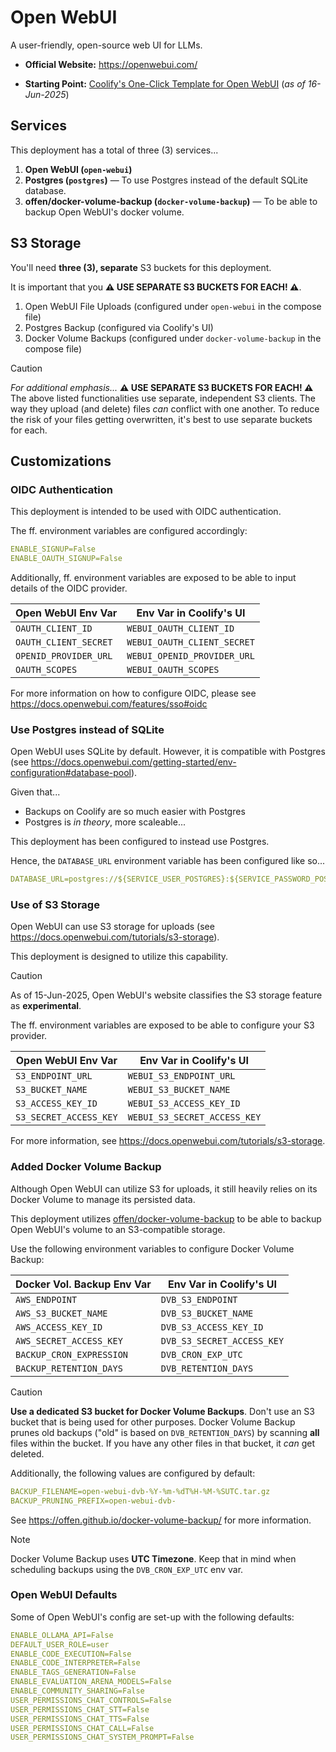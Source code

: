 # Open WebUI

A user-friendly, open-source web UI for LLMs.

- **Official Website:** https://openwebui.com/

- **Starting Point:** [Coolify's One-Click Template for Open WebUI](https://github.com/coollabsio/coolify/blob/v4.x/templates/compose/open-webui.yaml) (_as of 16-Jun-2025_)

## Services

This deployment has a total of three (3) services...

1. **Open WebUI (`open-webui`)**
2. **Postgres (`postgres`)** — To use Postgres instead of the default SQLite database.
3. **offen/docker-volume-backup (`docker-volume-backup`)** — To be able to backup Open WebUI's docker volume.

## S3 Storage

You'll need **three (3), separate** S3 buckets for this deployment.

It is important that you **⚠️ USE SEPARATE S3 BUCKETS FOR EACH! ⚠️**.

1. Open WebUI File Uploads (configured under `open-webui` in the compose file)
2. Postgres Backup (configured via Coolify's UI)
3. Docker Volume Backups (configured under `docker-volume-backup` in the compose file)

> [!CAUTION]
>
> _For additional emphasis..._ **⚠️ USE SEPARATE S3 BUCKETS FOR EACH! ⚠️** The above listed functionalities use separate, independent S3 clients. The way they upload (and delete) files _can_ conflict with one another. To reduce the risk of your files getting overwritten, it's best to use separate buckets for each.

## Customizations

### OIDC Authentication

This deployment is intended to be used with OIDC authentication.

The ff. environment variables are configured accordingly:

```yaml
ENABLE_SIGNUP=False
ENABLE_OAUTH_SIGNUP=False
```

Additionally, ff. environment variables are exposed to be able to input details of the OIDC provider.

| Open WebUI Env Var    | Env Var in Coolify's UI     |
| --------------------- | --------------------------- |
| `OAUTH_CLIENT_ID`     | `WEBUI_OAUTH_CLIENT_ID`     |
| `OAUTH_CLIENT_SECRET` | `WEBUI_OAUTH_CLIENT_SECRET` |
| `OPENID_PROVIDER_URL` | `WEBUI_OPENID_PROVIDER_URL` |
| `OAUTH_SCOPES`        | `WEBUI_OAUTH_SCOPES `       |

For more information on how to configure OIDC, please see https://docs.openwebui.com/features/sso#oidc

### Use Postgres instead of SQLite

Open WebUI uses SQLite by default. However, it is compatible with Postgres (see https://docs.openwebui.com/getting-started/env-configuration#database-pool).

Given that...

- Backups on Coolify are so much easier with Postgres
- Postgres is _in theory_, more scaleable...

This deployment has been configured to instead use Postgres.

Hence, the `DATABASE_URL` environment variable has been configured like so...

```yaml
DATABASE_URL=postgres://${SERVICE_USER_POSTGRES}:${SERVICE_PASSWORD_POSTGRES}@postgres:5432/${POSTGRES_DB:-webui}
```

### Use of S3 Storage

Open WebUI can use S3 storage for uploads (see https://docs.openwebui.com/tutorials/s3-storage).

This deployment is designed to utilize this capability.

> [!CAUTION]
> As of 15-Jun-2025, Open WebUI's website classifies the S3 storage feature as **experimental**.

The ff. environment variables are exposed to be able to configure your S3 provider.

| Open WebUI Env Var     | Env Var in Coolify's UI      |
| ---------------------- | ---------------------------- |
| `S3_ENDPOINT_URL`      | `WEBUI_S3_ENDPOINT_URL`      |
| `S3_BUCKET_NAME`       | `WEBUI_S3_BUCKET_NAME`       |
| `S3_ACCESS_KEY_ID`     | `WEBUI_S3_ACCESS_KEY_ID`     |
| `S3_SECRET_ACCESS_KEY` | `WEBUI_S3_SECRET_ACCESS_KEY` |

For more information, see https://docs.openwebui.com/tutorials/s3-storage.

### Added Docker Volume Backup

Although Open WebUI can utilize S3 for uploads, it still heavily relies on its Docker Volume to manage its persisted data.

This deployment utilizes [offen/docker-volume-backup](https://offen.github.io/docker-volume-backup/) to be able to backup Open WebUI's volume to an S3-compatible storage.

Use the following environment variables to configure Docker Volume Backup:

| Docker Vol. Backup Env Var | Env Var in Coolify's UI    |
| -------------------------- | -------------------------- |
| `AWS_ENDPOINT`             | `DVB_S3_ENDPOINT`          |
| `AWS_S3_BUCKET_NAME`       | `DVB_S3_BUCKET_NAME`       |
| `AWS_ACCESS_KEY_ID`        | `DVB_S3_ACCESS_KEY_ID`     |
| `AWS_SECRET_ACCESS_KEY`    | `DVB_S3_SECRET_ACCESS_KEY` |
| `BACKUP_CRON_EXPRESSION`   | `DVB_CRON_EXP_UTC`         |
| `BACKUP_RETENTION_DAYS`    | `DVB_RETENTION_DAYS`       |

> [!CAUTION]
>
> **Use a dedicated S3 bucket for Docker Volume Backups**. Don't use an S3 bucket that is being used for other purposes. Docker Volume Backup prunes old backups ("old" is based on `DVB_RETENTION_DAYS`) by scanning **all** files within the bucket. If you have any other files in that bucket, it _can_ get deleted.

Additionally, the following values are configured by default:

```yaml
BACKUP_FILENAME=open-webui-dvb-%Y-%m-%dT%H-%M-%SUTC.tar.gz
BACKUP_PRUNING_PREFIX=open-webui-dvb-
```

See https://offen.github.io/docker-volume-backup/ for more information.

> [!NOTE]
> Docker Volume Backup uses **UTC Timezone**. Keep that in mind when scheduling backups using the `DVB_CRON_EXP_UTC` env var.

### Open WebUI Defaults

Some of Open WebUI's config are set-up with the following defaults:

```yaml
ENABLE_OLLAMA_API=False
DEFAULT_USER_ROLE=user
ENABLE_CODE_EXECUTION=False
ENABLE_CODE_INTERPRETER=False
ENABLE_TAGS_GENERATION=False
ENABLE_EVALUATION_ARENA_MODELS=False
ENABLE_COMMUNITY_SHARING=False
USER_PERMISSIONS_CHAT_CONTROLS=False
USER_PERMISSIONS_CHAT_STT=False
USER_PERMISSIONS_CHAT_TTS=False
USER_PERMISSIONS_CHAT_CALL=False
USER_PERMISSIONS_CHAT_SYSTEM_PROMPT=False
```
